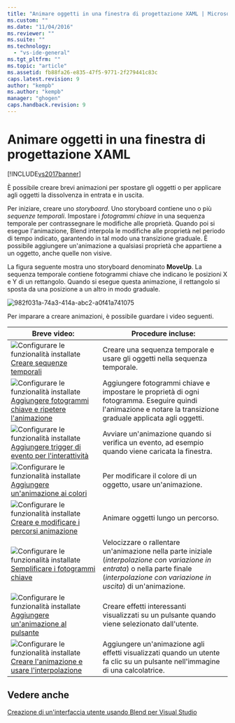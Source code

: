 ```yaml
---
title: "Animare oggetti in una finestra di progettazione XAML | Microsoft Docs"
ms.custom: ""
ms.date: "11/04/2016"
ms.reviewer: ""
ms.suite: ""
ms.technology: 
  - "vs-ide-general"
ms.tgt_pltfrm: ""
ms.topic: "article"
ms.assetid: fb88fa26-e835-47f5-9771-2f279441c83c
caps.latest.revision: 9
author: "kempb"
ms.author: "kempb"
manager: "ghogen"
caps.handback.revision: 9
---
```

# Animare oggetti in una finestra di progettazione XAML
[!INCLUDE[vs2017banner](../code-quality/includes/vs2017banner.md)]

È possibile creare brevi animazioni per spostare gli oggetti o per applicare agli oggetti la dissolvenza in entrata e in uscita.  
  
 Per iniziare, creare uno *storyboard*. Uno storyboard contiene uno o più *sequenze temporali*. Impostare i *fotogrammi chiave* in una sequenza temporale per contrassegnare le modifiche alle proprietà. Quando poi si esegue l'animazione, Blend interpola le modifiche alle proprietà nel periodo di tempo indicato, garantendo in tal modo una transizione graduale. È possibile aggiungere un'animazione a qualsiasi proprietà che appartiene a un oggetto, anche quelle non visive.  
  
 La figura seguente mostra uno storyboard denominato **MoveUp**. La sequenza temporale contiene fotogrammi chiave che indicano le posizioni X e Y di un rettangolo. Quando si esegue questa animazione, il rettangolo si sposta da una posizione a un altro in modo graduale.  
  
 ![](~/docs/designers/media/982f031a-74a3-414a-abc2-a0f41a741075.png "982f031a\-74a3\-414a\-abc2\-a0f41a741075")  
  
 Per imparare a creare animazioni, è possibile guardare i video seguenti.  
  
|Breve video:|Procedure incluse:|  
|------------------|------------------------|  
|![Configurare le funzionalità installate](~/docs/designers/media/bldadminconsoleinitialconfigicon.PNG "BldAdminConsoleInitialConfigIcon") [Creare sequenze temporali](http://www.popscreen.com/v/6A4eF/Microsoft-Expression-Blend-Creating-Timelines)|Creare una sequenza temporale e usare gli oggetti nella sequenza temporale.|  
|![Configurare le funzionalità installate](~/docs/designers/media/bldadminconsoleinitialconfigicon.PNG "BldAdminConsoleInitialConfigIcon") [Aggiungere fotogrammi chiave e ripetere l'animazione](http://www.popscreen.com/v/6A4fi/Microsoft-Expression-Blend-Adding-Keyframes-and-Repeating-an-Animation)|Aggiungere fotogrammi chiave e impostare le proprietà di ogni fotogramma. Eseguire quindi l'animazione e notare la transizione graduale applicata agli oggetti.|  
|![Configurare le funzionalità installate](~/docs/designers/media/bldadminconsoleinitialconfigicon.PNG "BldAdminConsoleInitialConfigIcon") [Aggiungere trigger di evento per l'interattività](http://www.popscreen.com/v/6A4e4/Microsoft-Expression-Blend-Adding-Event-Triggers-for-Interactivity)|Avviare un'animazione quando si verifica un evento, ad esempio quando viene caricata la finestra.|  
|![Configurare le funzionalità installate](~/docs/designers/media/bldadminconsoleinitialconfigicon.PNG "BldAdminConsoleInitialConfigIcon") [Aggiungere un'animazione ai colori](http://www.popscreen.com/v/6A4gv/Microsoft-Expression-Blend-Animating-Colors)|Per modificare il colore di un oggetto, usare un'animazione.|  
|![Configurare le funzionalità installate](~/docs/designers/media/bldadminconsoleinitialconfigicon.PNG "BldAdminConsoleInitialConfigIcon") [Creare e modificare i percorsi animazione](http://www.popscreen.com/v/6A4fX/Microsoft-Expression-Blend-Creating-and-Modifying-Motion-Paths)|Animare oggetti lungo un percorso.|  
|![Configurare le funzionalità installate](~/docs/designers/media/bldadminconsoleinitialconfigicon.PNG "BldAdminConsoleInitialConfigIcon") [Semplificare i fotogrammi chiave](http://www.popscreen.com/v/6A4dM/Microsoft-Expression-Blend-Easing-Keyframes)|Velocizzare o rallentare un'animazione nella parte iniziale \(*interpolazione con variazione in entrata*\) o nella parte finale \(*interpolazione con variazione in uscita*\) di un'animazione.|  
|![Configurare le funzionalità installate](~/docs/designers/media/bldadminconsoleinitialconfigicon.PNG "BldAdminConsoleInitialConfigIcon") [Aggiungere un'animazione al pulsante](http://www.popscreen.com/v/6A4fK/Microsoft-Expression-Blend-Animating-a-Button)|Creare effetti interessanti visualizzati su un pulsante quando viene selezionato dall'utente.|  
|![Configurare le funzionalità installate](~/docs/designers/media/bldadminconsoleinitialconfigicon.PNG "BldAdminConsoleInitialConfigIcon") [Creare l'animazione e usare l'interpolazione](https://www.youtube.com/watch?v=mAJXYrwxGYo)|Aggiungere un'animazione agli effetti visualizzati quando un utente fa clic su un pulsante nell'immagine di una calcolatrice.|  
  
## Vedere anche  
 [Creazione di un'interfaccia utente usando Blend per Visual Studio](../designers/creating-a-ui-by-using-blend-for-visual-studio.md)